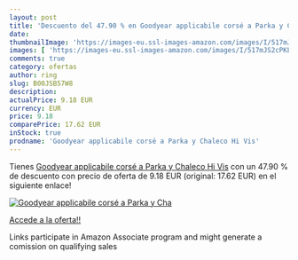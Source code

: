 ```yaml
---
layout: post
title: 'Descuento del 47.90 % en Goodyear applicabile corsé a Parka y Cha'
date: 
thumbnailImage: 'https://images-eu.ssl-images-amazon.com/images/I/517mJS2cPKL._SL200_.jpg'
images: [ 'https://images-eu.ssl-images-amazon.com/images/I/517mJS2cPKL._SL200_.jpg' ]
comments: true
category: ofertas
author: ring
slug: B00JSB57W8
description:
actualPrice: 9.18 EUR
currency: EUR
price: 9.18
comparePrice: 17.62 EUR
inStock: true
prodname: 'Goodyear applicabile corsé a Parka y Chaleco Hi Vis'
---
```


Tienes [Goodyear applicabile corsé a Parka y Chaleco Hi Vis](https://www.amazon.es/dp/B00JSB57W8/?tag=tolees-21) con un 47.90 % de descuento con precio de oferta de 9.18 EUR (original: 17.62 EUR) en el siguiente enlace!

[![Goodyear applicabile corsé a Parka y Cha](https://images-eu.ssl-images-amazon.com/images/I/517mJS2cPKL._SL200_.jpg)](https://www.amazon.es/dp/B00JSB57W8/?tag=tolees-21)

[Accede a la oferta!!](https://www.amazon.es/dp/B00JSB57W8/?tag=tolees-21)

Links participate in Amazon Associate program and might generate a comission on qualifying sales


